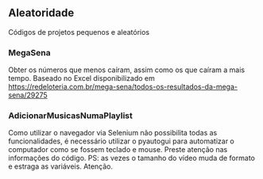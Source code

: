 ## Aleatoridade

Códigos de projetos pequenos e aleatórios

### MegaSena

Obter os números que menos caíram, assim como os que caíram a mais tempo. Baseado no Excel disponibilizado em <https://redeloteria.com.br/mega-sena/todos-os-resultados-da-mega-sena/29275>

### AdicionarMusicasNumaPlaylist

Como utilizar o navegador via Selenium não possibilita todas as funcionalidades, é necessário utilizar o pyautogui para automatizar o computador como se fossem teclado e mouse. Preste atenção nas informações do código. PS: as vezes o tamanho do vídeo muda de formato e estraga as variáveis. Atenção.
